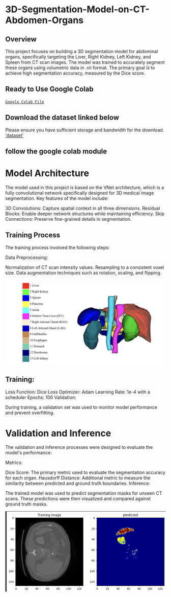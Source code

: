 # 3D-Segmentation-Model-on-CT-Abdomen-Organs

## Overview

This project focuses on building a 3D segmentation model for abdominal organs, specifically targeting the Liver, Right Kidney, Left Kidney, and Spleen from CT scan images. The model was trained to accurately segment these organs using volumetric data in .nii format. The primary goal is to achieve high segmentation accuracy, measured by the Dice score.

## Ready to Use Google Colab
[`Google Colab File`](https://colab.research.google.com/drive/1lMohor2mtlDMzlA94n_Q4ZKknYCUaDea?usp=sharing)

## Download the dataset linked below
Please ensure you have sufficient storage and bandwidth for the download.
['dataset'](https://drive.google.com/drive/folders/1WvuCC929E8tSBfqf3Mt7uGPNCHzSorEJ?usp=sharing)

## follow the google colab module 

# Model Architecture

The model used in this project is based on the VNet architecture, which is a fully convolutional network specifically designed for 3D medical image segmentation. Key features of the model include:

3D Convolutions: Capture spatial context in all three dimensions.
Residual Blocks: Enable deeper network structures while maintaining efficiency.
Skip Connections: Preserve fine-grained details in segmentation.

## Training Process

The training process involved the following steps:

Data Preprocessing:

Normalization of CT scan intensity values.
Resampling to a consistent voxel size.
Data augmentation techniques such as rotation, scaling, and flipping.

![labeled organs](https://github.com/moseskiran006/3D-Segmentation-Model-on-CT-Abdomen-Organs/blob/main/Screenshot%202024-08-31%20232600.png)

## Training:

Loss Function: Dice Loss
Optimizer: Adam
Learning Rate: 1e-4 with a scheduler
Epochs: 100
Validation:

During training, a validation set was used to monitor model performance and prevent overfitting.

# Validation and Inference

The validation and inference processes were designed to evaluate the model's performance:

Metrics:

Dice Score: The primary metric used to evaluate the segmentation accuracy for each organ.
Hausdorff Distance: Additional metric to measure the similarity between predicted and ground truth boundaries.
Inference:

The trained model was used to predict segmentation masks for unseen CT scans. These predictions were then visualized and compared against ground truth masks.

![3D Visualization](https://github.com/moseskiran006/3D-Segmentation-Model-on-CT-Abdomen-Organs/blob/main/Screenshot%202024-09-02%20224815.png)




